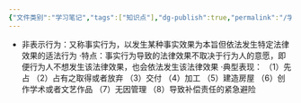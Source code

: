 ```yaml
---
{"文件类别":"学习笔记","tags":["知识点"],"dg-publish":true,"permalink":"/学习笔记/知识点cheese/非表示行为/","dgPassFrontmatter":true}
---
```


- 非表示行为：又称事实行为，以发生某种事实效果为本旨但依法发生特定法律效果的适法行为
·特点：事实行为导致的法律效果不取决于行为人的意愿，即便行为人不想发生该法律效果，也会依法发生该法律效果
·典型表现：
（1）先占
（2）占有之取得或者放弃
（3）交付
（4）加工
（5）建造房屋
（6）创作学术或者文艺作品
（7）无因管理
（8）导致补偿责任的紧急避险